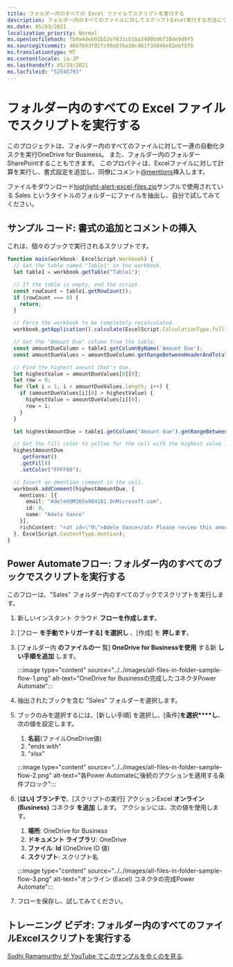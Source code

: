 ```yaml
---
title: フォルダー内のすべての Excel ファイルでスクリプトを実行する
description: フォルダー内のすべてのファイルに対してスクリプトExcel実行する方法について説明OneDrive for Business。
ms.date: 05/03/2021
localization_priority: Normal
ms.openlocfilehash: fb9a4deb01b52ef031cb1ba3400bd6f10de9d9f5
ms.sourcegitcommit: 4687693f02fc90a57ba30c461f35046e02e6f5fb
ms.translationtype: MT
ms.contentlocale: ja-JP
ms.lasthandoff: 05/19/2021
ms.locfileid: "52545793"
---
```

# <a name="run-a-script-on-all-excel-files-in-a-folder"></a>フォルダー内のすべての Excel ファイルでスクリプトを実行する

このプロジェクトは、フォルダー内のすべてのファイルに対して一連の自動化タスクを実行OneDrive for Business。 また、フォルダー内のフォルダー SharePointすることもできます。
このプロパティは、Excelファイルに対して計算を実行し、書式設定を追加し、同僚にコメント[@mentions](https://support.microsoft.com/office/90701709-5dc1-41c7-aa48-b01d4a46e8c7)挿入します。

ファイルをダウンロード<a href="https://github.com/OfficeDev/office-scripts-docs/blob/master/docs/resources/samples/highlight-alert-excel-files.zip?raw=true">highlight-alert-excel-files.zip</a>サンプルで使用されている Sales というタイトルのフォルダーにファイルを抽出し、自分で試してみてください。

## <a name="sample-code-add-formatting-and-insert-comment"></a>サンプル コード: 書式の追加とコメントの挿入

これは、個々のブックで実行されるスクリプトです。

```TypeScript
function main(workbook: ExcelScript.Workbook) {
  // Get the table named "Table1" in the workbook.
  let table1 = workbook.getTable("Table1");

  // If the table is empty, end the script.
  const rowCount = table1.getRowCount();
  if (rowCount === 0) {
    return;
  }

  // Force the workbook to be completely recalculated.
  workbook.getApplication().calculate(ExcelScript.CalculationType.full);

  // Get the "Amount Due" column from the table.
  const amountDueColumn = table1.getColumnByName('Amount Due');
  const amountDueValues = amountDueColumn.getRangeBetweenHeaderAndTotal().getValues();

  // Find the highest amount that's due.
  let highestValue = amountDueValues[0][0];
  let row = 0;
  for (let i = 1; i < amountDueValues.length; i++) {
    if (amountDueValues[i][0] > highestValue) {
      highestValue = amountDueValues[i][0];
      row = i;
    }
  }

  let highestAmountDue = table1.getColumn("Amount due").getRangeBetweenHeaderAndTotal().getRow(row);

  // Set the fill color to yellow for the cell with the highest value in the "Amount Due" column.
  highestAmountDue
    .getFormat()
    .getFill()
    .setColor("FFFF00");

  // Insert an @mention comment in the cell.
  workbook.addComment(highestAmountDue, {
    mentions: [{
      email: "AdeleV@M365x904181.OnMicrosoft.com",
      id: 0,
      name: "Adele Vance"
    }],
    richContent: "<at id=\"0\">Adele Vance</at> Please review this amount"
  }, ExcelScript.ContentType.mention);
}
```

## <a name="power-automate-flow-run-the-script-on-every-workbook-in-the-folder"></a>Power Automateフロー: フォルダー内のすべてのブックでスクリプトを実行する

このフローは、"Sales" フォルダー内のすべてのブックでスクリプトを実行します。

1. 新しいインスタント クラウド **フローを作成します**。
1. [フロー **を手動でトリガーする] を選択し** 、[作成] を **押します**。
1. [フォルダー内 **のファイルの一** 覧] **OneDrive for Businessを使用** する新 **しい手順を追加** します。

    :::image type="content" source="../../images/all-files-in-folder-sample-flow-1.png" alt-text="OneDrive for Businessの完成したコネクタPower Automate":::
1. 抽出されたブックを含む "Sales" フォルダーを選択します。
1. ブックのみを選択するには、[新しい手順] を選択し、[条件]**を選択****し**、次の値を設定します。
    1. **名前**(ファイルOneDrive値)
    1. "ends with"
    1. "xlsx"

    :::image type="content" source="../../images/all-files-in-folder-sample-flow-2.png" alt-text="各Power Automateに後続のアクションを適用する条件ブロック":::
1. [**はい] ブランチで**、[スクリプトの実行] アクションExcel **オンライン (Business)** コネクタ **を追加** します。 アクションには、次の値を使用します。
    1. **場所**: OneDrive for Business
    1. **ドキュメント ライブラリ**: OneDrive
    1. **ファイル**: **Id** (OneDrive ID 値)
    1. **スクリプト**: スクリプト名

    :::image type="content" source="../../images/all-files-in-folder-sample-flow-3.png" alt-text="オンライン (Excel) コネクタの完成Power Automate":::
1. フローを保存し、試してみてください。

## <a name="training-video-run-a-script-on-all-excel-files-in-a-folder"></a>トレーニング ビデオ: フォルダー内のすべてのファイルExcelスクリプトを実行する

[Sudhi Ramamurthy が YouTube でこのサンプルを歩くのを見る](https://youtu.be/xMg711o7k6w).
